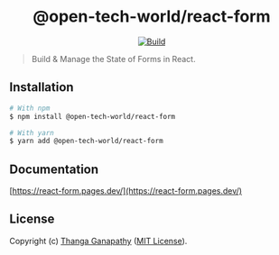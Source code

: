 <div align="center">

# @open-tech-world/react-form
[![Build](https://github.com/open-tech-world/react-form/actions/workflows/build.yml/badge.svg)](https://github.com/open-tech-world/react-form/actions/workflows/build.yml)

</div>

> Build & Manage the State of Forms in React.

## Installation

```bash
# With npm
$ npm install @open-tech-world/react-form

# With yarn
$ yarn add @open-tech-world/react-form
```

## Documentation

[https://react-form.pages.dev/](https://react-form.pages.dev/)

## License

Copyright (c) [Thanga Ganapathy](https://github.com/Thanga-Ganapathy) ([MIT License](../../LICENSE)).
